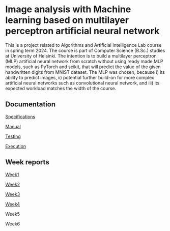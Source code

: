 # Image analysis with Machine learning based on multilayer perceptron artificial neural network

This is a project related to Algorithms and Artificial Intelligence Lab course in spring term 2024. The course is part of Computer Science (B.Sc.) studies at University of Helsinki. The intention is to build a multilayer perceptron (MLP) artificial neural network from scratch without using ready made MLP models, such as PyTorch and scikit, that will predict the value of the given handwritten digits from MNIST dataset. The MLP was chosen, because i) its ability to predict images, ii) potential further build-on for more complex artificial neural networks such as convolutional neural network, and iii) its expected workload matches the width of the course.

## Documentation

[Specifications](https://github.com/PlatinumFoxTail/AlgorithmsAI_Project/blob/main/documents/specifications.md)

[Manual](https://github.com/PlatinumFoxTail/MachineLearning_NeuralNetwork/blob/main/documents/manual.md)

[Testing](https://github.com/PlatinumFoxTail/MachineLearning_NeuralNetwork/blob/main/documents/testing_documentation.md)

[Execution](https://github.com/PlatinumFoxTail/MachineLearning_NeuralNetwork/blob/main/documents/execution.md)

## Week reports

[Week1](https://github.com/PlatinumFoxTail/AlgorithmsAI_Project/blob/main/documents/week_report_1.md)

[Week2](https://github.com/PlatinumFoxTail/MachineLearning_NeuralNetwork/blob/main/documents/week_report_2.md)

[Week3](https://github.com/PlatinumFoxTail/MachineLearning_NeuralNetwork/blob/main/documents/week_report_3.md)

[Week4](https://github.com/PlatinumFoxTail/MachineLearning_NeuralNetwork/blob/main/documents/week_report_4.md)

Week5

Week6
